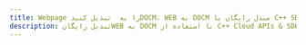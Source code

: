 ---title: Webpage را به  تبدیل کنیدDOCM، WEB به DOCM مبدل رایگان یا C++ SDKdescription: تبدیل رایگانWEB به DOCM با استفاده از C++ Cloud APIs & SDK همچنین اسناد PDF را در Cloud ایجاد، ویرایش و رندر کنید.---